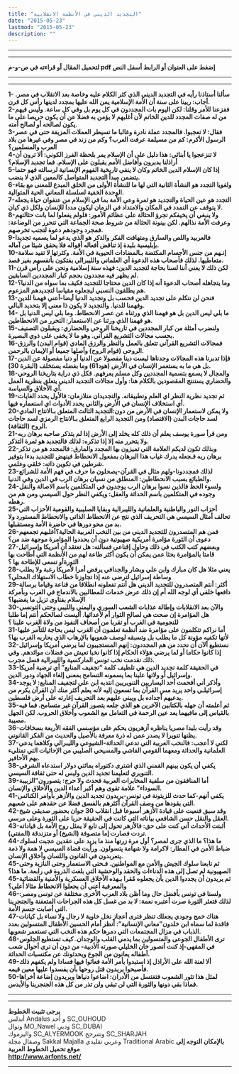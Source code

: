 ```yaml
---
title: "التجديد الديني في الأنظمة الانقلابية"
date: "2015-05-23"
lastmod: "2015-05-23"
description: ""
---
```

---

---

**لتحميل المقال أو قراءته في ص-و-م pdf إضغط على العنوان أو الرابط أسفل النص**

---



---

**1- سألنا أستاذنا رأيه في التجديد الديني الذي كثر الكلام عليه وخاصة بعد الانقلاب في مصر. أجاب: ربينا على سنة أن الأمة الإسلامية يمن الله عليها بمجدد لدينها رأس كل قرن.  
2-ففزعنا للأمر وقلنا: لكن اليوم بات المجددون في كل يوم بل وفي كل ساعة. وليس فيهم من له صفات المجدد للدين الخاتم لأن أغلبهم لا يؤمن به فضلا عن أن يكون حريصا على ما يكون لصالحه أو لصالح أمته.  
3-فقال: لا تعجبوا. فالمجدد عملة نادرة وغالبا ما تسيطر العملات المزيفة حتى في عصر الرسول الأكرم: كم من مسيلمة عرفت العرب؟ وكم من زند في مصر وفي غيرها من بلاد العرب والمسلمين؟  
4-لا تنزعجوا يا أبنائي: هذا دليل على أن الإسلام يمر بلحظة الفرز الكوني: ألا ترون أن أراذلنا يدبرون وأفاضل الأمم يقبلون على الإسلام. فما تجديد الإسلام؟  
5-إذا كان الإسلام الدين الخاتم وكان لا ينفي تاريخية الفهوم الإنسانية لرسالته فهو حتما يتضمن مبدأ التجديد المتواصل كالمعين الذي لا ينضب.  
6-ولغويا التجدد هو النشأة الثانية التي لها ما للنشأة الأولى من الخلق المبدع للمعنى مع بقاء الوحدة الخفية لسلسلة المعاني الحية المتوالية.  
7-التجدد هو عين الحياة والتجديد هو ثمرة وعي الأمة بما في الإسلام من عنفوان حياة يجعله لا يتوقف عن التمدد في المكان والامتداد في الزمان ليكون مددا للإنسان ولكل ذي كيان.  
8-ولا ينبغي أن يخيفكم تجرؤ الحثالة على عظائم الأمور: فلولم يفعلوا لما بانت حثالتهم وعرفت الأمة نذالهم. لكن بينونة الحثالة من شروط صحة الجماعة التي تتحرر من الوضاعة: فمجرد وجودهم دعوة لتجنب تخرصهم.  
9-فالعربيد واللص والسارق ومتهافت الفكر والذكر هو الذي يدعو لما يسميه تجديدا بإبليسية بليدة إذ تناقض أفعاله أقواله فلا يحقق شيئا من آماله.  
10-إنـهم من جنس الأجسام المكتضة بـالمضادات الحيوية في الأمة. وكثرتها لا تفيد سلامة متعاطيها. لذلك فأصحاب هذه الدعوة أي العلماني والليبرالي يفتكون بأنفسهم بغير قصد.  
11-لكن ذلك لا يعني أننا لسنا بحاجة لتجديد الدين: فهذه سنة إسلامية ونحن على رأس قرن لم يظهر فيه مجددون بحجم كبار المجددين السابقين.  
12-وما يتجاهله أصحاب الدعوة أنه إذا كان الدين محتاجا للتجديد فكيف بما سواه من الدنيا؟ هم يطلقون النسبي ليجعلوه مقياسا لتجديدهم المزعوم.  
13-فنحن لن نتكلم على تجديد الدين فحسب بل وتجديد الدنيا أيضا-أعني فهمنا للدين وفهمنا للدنيا. والتجديد لا يكون ذا معنى إلا بتحديد البالي.  
14- ما بلي ليس الدين بل هو فهمنا الذي ورثناه عن عصر الانحطاط. وما بلي ليس الدنيا بل هو فهمنا الذي ورثنا عن الاستعمار: التحرر من الانحطاطين.  
15-ولنضرب أمثلة من كبار المجددين في تاريخنا الروحي والحضاري: ويقبلون التصنيف بحسب مجالات التشريع القرآني. وهو ما لا يخفى على ذوي البصيرة.  
16-فمجالات التشريع القرآني تتعلق بالعمل والنظر والرزق المادي (قوام البدن) والرزق الروحي (قوام الروح) وأصلها جميعا أو الإيمان بالرحمن.  
17-فإذا تدبرنا هذه المجالات وجدناها ليست دينا مفصولا عن الدنيا أو دنيا مفصولة عن الدين بل هي ما به يستعمر الإنسان في الأرض (هود61) وما بفضله يستخلف (البقرة 30).  
18-والمجال لا يسمع بتسمية المجددين وكل مسلم يعرفهم. فكل ذي دراية بتاريخنا الروحي والحضاري يستنتج المقصودين بالكلام هنا: وأول مجالات التجديد الديني يتعلق بنظرية العمل أي الأخلاق والسياسة.  
19-ثم تجديد نظرية النظر اي العلم وتطبيقاته. والتجديدان متلازمان: فالأول يحدد الغايات أي استخلاف الإنسان في الأرض والثاني يحدد الأدوات اي استعماره فيها.  
20-ولا يمكن لاستعمار الإنسان في الأرض من دون:التجديد الثالث المتعلق بـالانتاج المادي لسد حاجات البدن (الاقتصاد) ومن التجديد الرابع المتعلق بـالانتاج الرمزي لسد حاجات الروح (الثقافة).  
21-ومن قرأ سورة يوسف يعلم أن ذلك كله يخلد إلى الأرض إذا لم يتذكر صاحبه برهان ربه ولا يتحرر منه إلا إذا تذكره: لذلك فالتجديد هو ثمرة التذكر.  
22-وبذلك تكون لديكم العلامة التي تميزون بها المجدد والمارق: فالمجدد هو من تذكر برهان ربه فـجعله يدرك غياب هذا البرهان بمفعول الانحطاط فينهض للتجديد بدءا بتوفير شرطين في تكوين ذاته: خلقي وعلمي.  
23-لذلك فمجددونا-ولهم مثال في القرآن-يصحلون ما حرف في فهم الأمة للشرائع والطبائع بسبب الانحطاطين: المنطلق من نسيان برهان الرب في الدين وفي الدنيا.  
24-ولسوء الحظ فالذين نسوا برهان الرب يوجدون في المتكلمين باسم الاصالة والنقل وجوده في المتكلمين باسم الحداثة والعقل: ويكفي النظر حول السيسي ومن هم من رهطه.  
25-أحزاب النور والباطنية والعلمانية والليبرالية وبقايا الصليبية والقومية الأحزاب التي تحالف أمثال السيسي هي التحريف الذي نتج عن الانحطاط الذاتي والانحطاط المستورد ولا بد من محو دورها في حاضرة الأمة ومستقبلها.  
26-فمن هم المتصدرون للتجديد الديني من بين النخب العربية الحالية؟أغلبهم تجمعهم دعوى أن الثورة مؤامرة أمريكية صهيونية دون أن يحددوا المؤامرة موجهة ضد من؟  
27-وبعضهم كتب الكتب في ذلك وحاول إقناعي فسألته: هل تعتقد أن أمريكا وإسرائيل قامتا بالمؤامرة بحثا عمن يمكن أن يكون أكثر طاعة لهم من الأنظمة التي أطاحت بها الثورةأو تسعى للإطاحة بها ؟  
28-يعني مثلا هل كان مبارك وابن علي وبشار والجدافي يرفض أمرا لأمريكا رغبة ولا يطلب وساطة إسرائيل لترضى عنه إذا تجاوزنا خطاب الاستهلاك المحلي؟  
29-أكثر: أنتم المتصدرون للتجديد الديني هل أنتم تفعلونه انطلاقا من قناعة وقياما برسالة دافعها خلقي أي لوجه الله أم إن ذلك عرض خدمات للمطالبين بالاندماج في الغرب وبأمركة الإسلام بفتاوى تزيل ما يغضبها؟  
30-والآن بعد الانقلابات وإطالة عذابات الشعب السوري واليمني والليبي وحتى التونسي هل المؤامرة إن صحت هي لصالح الثوار أم لأعدائها. أليست لصالحكم أنتم إما طلبا للنجومية في الغرب أو تقربا من أصحاف النفوذ من ولاة الغرب علينا ؟  
31-أما نراكم تتكلمون على مؤامرة ضد أنظمة تعلمون أن الغرب ليس بحاجة للتآمر عليها لأنها تكفيه مؤونة كل ما يطلب بل وتسبقه لوصف شعوبها بالإرهاب الذي يحاربه الغرب بها؟  
32-نستطيع ألآن أن نحدد من هم المجددون: إنهم المستجيبون لما يرضي أمريكا وإسرائيل إذا كانوا حكاما أو لما يرضي هؤلاء الحكام إذا كانوا نخبا تعيش من فضلات موائدهم. وفي ذلك تقدمت نخب تونس الماركسية والليبرالية فسل مجرب.  
33-في الحقيقة كلمة تجديد الدين هي تلطيف كلمة “تجفيف المنابع” أي ترضية أمريكا وإسرائيل أو ولاتها علينا بما يسمونه التسامح بمعنى إلغاء الجهاد ودور الدين.  
34-وأذكر أني أفحمت أحد اليساريين التنويريين انتدبه ابن علي لتجفيف المنابع: لا يوجد إسرائيلـي واحد يريد مس القرآن بما تسعون إليه لأنه يعلم أكثر منك أن القرآن يكرم من يدعيهم أجداده بل ويبني عليهم بعد التحريف إغارته على أرض فلسطين.  
35-ثم أعلمته أن جهله بالكتابين الآخرين هو الذي جلعه يتصور القرآن غير متسامح. فما فيه بالقياس إلى مافيهما يعد عين الرحمة في التعامل مع الشعوب وأخلاق الحروب. لكن الجهل مصيبة.  
36-وقد رأيت بليدا مصريا يناظره أزهريون يحكم على مؤسسي الفقه الأربعة بسخافات يظنها تنويرا لا يصدر عمن له ذرة معرفة بالأصيل والحديث من الفكر القانوني.  
37-لكني لا أعجب: فالنخب العربية التي تدعي الحداثة-الشيوعي والليبرالي وكلاهما يدعي العلمانية والحداثة ومعهما القومي الفاشي والمسيحي الصليبي من الإحاثيات التي تمتليء بهم الأحافير.  
38-يكفي أن يكون بينهم القمني الذي اشترى دكتوراه بمائتي دولار استدعاه الشرفي التنويري لتعليمنا تجديد الدين وليس له حتى ثقافة السيسي.  
39-أما المنافقون من سلفية المخابرات العربية فحدث ولا حرج: يتصورون”الزبيبة السوداء” علامة تقوى وهم أكبر أعداء الدين والأخلاق والإنسان.  
41-يكفي أنهم-كما حدث للزيتونة في تونس-يريدون تجديد الدين والأزهر بأوامر الكنائس التي يقودها من وصف القرآن أكثرهم بالفسق فضلا عن حقدهم على شعبهم.  
42-وقد سبق فنعيت على قيادة الأزهر أسبوعا قبل انقلاب 30 جوان بحضور صديقي شيخ العقل والنقل حسن الشافعي بياناته التي كانت في الحقيقة حربا على الثورة وعلى مرسي.  
43-أثبتت الأحداث أني كنت على حق: فالأزهر تحول إلى تابع لا يمثل روح الأمة بل قياداته تردت فصارت إما متصوفة (الشيخ) أو متزندقة (المفتي).  
44-ما هذا؟ ما الذي جرى لمصر؟ أول مرة زرتها منذ ما يزيد على عقدين عجبت لسلوك ضباط الأمن في المطار: لاكرامة ولا شهامة يتسولون. ورأيت قضاة السيسي لا همة ولا ذمة يتعربدون في القانون واللسان وأخلاق الإنسان.  
45-ثم تابعنا سلوك الجيش والأمن مع المواطنين. فـحتى الاستعمار وحتى النازية وحتى الصهيونية لم تصل إلى هذه الدناءات والحقد والوحشية التي بلغت الذروة في رابعة. ما هذا؟  
45-ثم يريدون أن يجددوا الدين بأن يجعلوه مٌقرا بـهذه الأخلاق العسكرية والأمنية والقضائية والمعرفية أعني أن يجعلوا الانحطاط مثالا أعلي؟  
46-ولسنا في تونس بأفضل حال وما أظن بلاد العرب الأخرى مختلفة عن تونس ومصر: لذلك فتعثر الثورة صرت أعتبره نعمة: لا بد من غسل كل هذه الجراحات المتعفنة والجنجرينا التي أصابت جسم الأمة.  
47-هناك خمج وجودي يجعلك تنظر فترى أعجاز نخل خاوية لا رجال ولا نساء بل كيانات فاقدة لما سماه ابن خلدون”معاني الإنسانية”: أنظر أمام الحسين الأطفال المتسولين بعدد الذباب في مزال المجتمعات التي دمرها حكم هذه النخب التي تستعمر شعوبها.  
48-ترى الأطفال الجوعى والمتسولين بما يدمي القلب والوجدان. كيف تستطيع الجلوس في المقهى-إذ كنت أتصور خان الخليلي صورته الأدبية- من دون أن ترى أحوال شعب أطفاله يعانون من الجوع ويحدثونك عن مكتسبات الحداثة.  
49-ألا لعنة الله على الأراذل إذ استبدوا بأمر الأمة فعاثوا فيها فسادا ولم يكفهم ذلك فأصبحوا يريدون قتل روحها بأن يفسدوا عليها معين قيمه.  
50-لمثل هذا تثور الشعوب فتغتسل من الأدران: اضاعوا دنياها ويريدون إضاعة أخراها فماذا بقي دونها والثورة التي لن تبقي ولن تذر من كل هذه الجنجرينا والأيدس.**

---

---

**يرجى تثبيت الخطوط**   
 أندلس Andalus  و أحد SC\_OUHOUD  
 ونوال MO\_Nawel  ودبي SC\_DUBAI   
 واليرموك SC\_ALYERMOOK  وشرجح SC\_SHARJAH   
 وصقال مجلة Sakkal Majalla وعربي تقليدي Traditional Arabic  **بالإمكان التوجه إلى موقع تحميل الخطوط العربية  
 http://www.arfonts.net/**

---

###